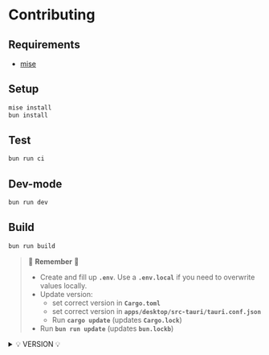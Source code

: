 # Contributing

## Requirements

- [mise][mise-url]

## Setup

```bash
mise install
bun install
```

## Test

```bash
bun run ci
```

## Dev-mode

```bash
bun run dev
```

## Build

```bash
bun run build
```

> 🚧 **Remember** 🚧
>
> - Create and fill up **`.env`**. Use a **`.env.local`** if you need to overwrite values locally.
> - Update version:
>   - set correct version in **`Cargo.toml`**
>   - set correct version in **`apps/desktop/src-tauri/tauri.conf.json`**
>   - Run **`cargo update`** (updates **`Cargo.lock`**)
> - Run **`bun run update`** (updates **`bun.lockb`**)

<details>
<summary>💡 VERSION 💡</summary>

We convert the version into an universal version for packager/installer compatibility and uniformity.

**Tag** format: `v[0-255].[0-255].[0-255]-[alpha|beta|rc].[0-31]`

**Version** format: `[0-255].[0-255].[0-255]-[alpha|beta|rc].[0-31]`

**Universal version** format: `[0-255].[0-255].[0-65535]`

> _Universal version formula_:
>
> `major` and `minor` are untouched, `patch` and `prerelease_version` are combined into `encoded_patch`.
>
> `prerelease_code_type` = 0 (`alpha`) | 1 (`beta`) | 2 (`rc`)
>
> `encoded_patch = patch * 2048 + prerelease_type_code * 32 + parseInt(prerelease_version, 10)`

Examples:

- tag `v0.0.1-alpha.0`
  - release `ExoShell v0.0.1-alpha.0`
  - version `0.0.1-alpha.0`
  - universal version (package version) `0.0.12141`
- tag `v0.0.1`
  - release `ExoShell v0.0.1`
  - version `0.0.1`
  - universal version (package version) `0.0.2048`
- tag `v1.5.2-beta.6`
  - release `ExoShell v1.5.2-beta.6`
  - version `1.5.2-beta.6`
  - universal version (package version) `1.5.4134`

</details>

<!-- LINKS -->

[mise-url]: https://mise.jdx.dev/
